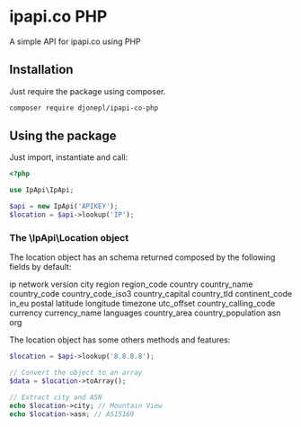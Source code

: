 # ipapi.co PHP

A simple API for ipapi.co using PHP

## Installation

Just require the package using composer.

```sh
composer require djonepl/ipapi-co-php
```

## Using the package

Just import, instantiate and call:

```php
<?php

use IpApi\IpApi;

$api = new IpApi('APIKEY');
$location = $api->lookup('IP');
```

### The \IpApi\Location object

The location object has an schema returned composed by the following fields by default:

ip
network
version
city
region
region_code
country
country_name
country_code
country_code_iso3
country_capital
country_tld
continent_code
in_eu
postal
latitude
longitude
timezone
utc_offset
country_calling_code
currency
currency_name
languages
country_area
country_population
asn
org

The location object has some others methods and features:

```php
$location = $api->lookup('8.8.8.8');

// Convert the object to an array
$data = $location->toArray();

// Extract city and ASN 
echo $location->city; // Mountain View
echo $location->asn; // AS15169

```
